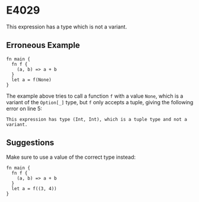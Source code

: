 # E4029

This expression has a type which is not a variant.

## Erroneous Example

```moonbit
fn main {
  fn f {
    (a, b) => a + b
  }
  let a = f(None)
}
```

The example above tries to call a function `f` with a value `None`,
which is a variant of the `Option[_]` type, but `f` only accepts a tuple,
giving the following error on line 5:

```
This expression has type (Int, Int), which is a tuple type and not a variant.
```

## Suggestions

Make sure to use a value of the correct type instead:

```moonbit
fn main {
  fn f {
    (a, b) => a + b
  }
  let a = f((3, 4))
}
```
